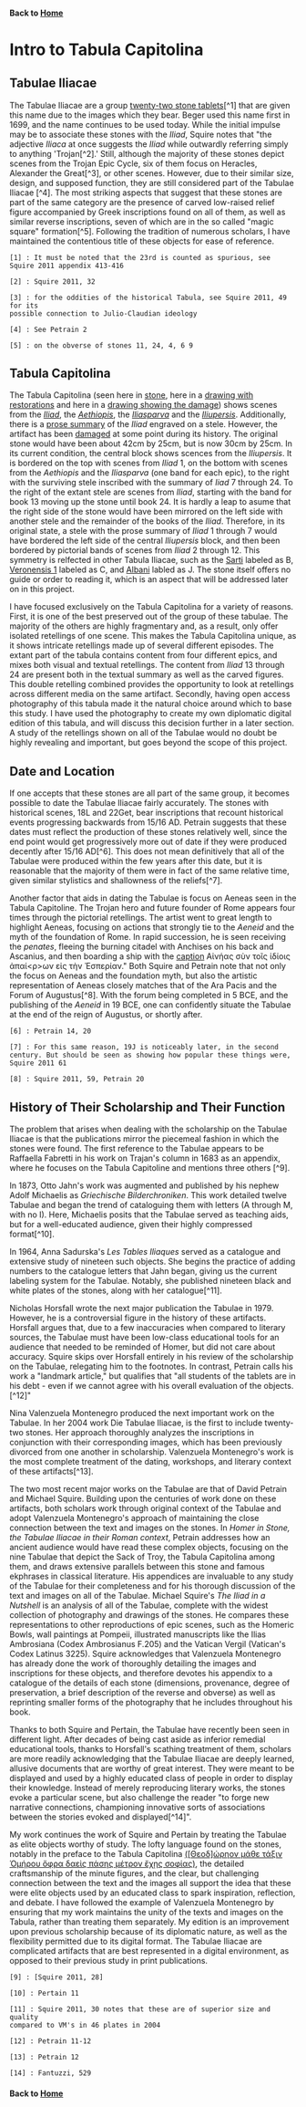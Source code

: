 #### Back to [Home](https://brclar15.github.io/tabulaCapitolina/)

# Intro to Tabula Capitolina

## Tabulae Iliacae

The Tabulae Iliacae are a group [twenty-two stone tablets](https://github.com/brclar15/tabulaCapitolina/blob/master/tabulae.md)[^1] that are given this name due to the images which they bear. Beger used this name first in 1699, and the name continues to be used today. While the initial impulse may be to associate these stones with the *Iliad*, Squire notes that "the adjective *Iliaca* at once suggests the *Iliad* while outwardly referring simply to anything 'Trojan[^2].' Still, although the majority of these stones depict scenes from the Trojan Epic Cycle, six of them focus on Heracles, Alexander the Great[^3], or other scenes. However, due to their similar size, design, and supposed function, they are still considered part of the Tabulae Iliacae [^4]. The most striking aspects that suggest that these stones are part of the same category are the presence of carved low-raised relief figure accompanied by Greek inscriptions found on all of them, as well as similar reverse inscriptions, seven of which are in the so called "magic square" formation[^5]. Following the tradition of numerous scholars, I have maintained the contentious title of these objects for ease of reference. 

	[1] : It must be noted that the 23rd is counted as spurious, see Squire 2011 appendix 413-416

	[2] : Squire 2011, 32

	[3] : for the oddities of the historical Tabula, see Squire 2011, 49 for its
	possible connection to Julio-Claudian ideology 

	[4] : See Petrain 2

	[5] : on the obverse of stones 11, 24, 4, 6 9


## Tabula Capitolina

The Tabula Capitolina (seen here in [stone](http://shot.holycross.edu/eikon/tabulaeiliacae/Capitoline_1.jpg), here in a [drawing with restorations](http://www.mediterranees.net/art_antique/oeuvres/iliaca/images/capitolina1.gif) and here in a [drawing showing the damage](http://shot.holycross.edu/eikon/tabulaeiliacae/jahn1873-page142.jpg)) shows scenes from the [*Iliad*](http://www.homermultitext.org/ict2/?urn=urn:cite:hmt:capimgs.2017a:Capitoline_15@0.6897,0.01215,0.3016,0.9873), the [*Aethiopis*](http://www.homermultitext.org/ict2/?urn=urn:cite:hmt:capimgs.2017a:Capitoline_15@0.03516,0.8409,0.6111,0.09838), the [*Iliasparva*](http://www.homermultitext.org/ict2/?urn=urn:cite:hmt:capimgs.2017a:Capitoline_15@0.03125,0.9103,0.6684,0.08941) and the [*Iliupersis*](http://www.homermultitext.org/ict2/?urn=urn:cite:hmt:capimgs.2017a:Capitoline_15@0.04188,0.09288,0.5927,0.7694). Additionally, there is a [prose summary](http://www.homermultitext.org/ict2/?urn=urn:cite:hmt:capimgs.2017a:Capitoline_15@0.5864,0.1027,0.1278,0.7746) of the *Iliad* engraved on a stele. However, the artifact has been [damaged](http://www.homermultitext.org/ict2/?urn=urn:cite:hmt:capimgs.2017a:Capitoline_15@0.001085,0.001736,0.1706,0.9974) at some point during its history.  The original stone would have been about 42cm by 25cm, but is now 30cm by 25cm. In its current condition, the central block shows scences from the *Iliupersis*. It is bordered on the top with scenes from *Iliad* 1, on the bottom with scenes from the *Aethiopis* and the *Iliasparva* (one band for each epic), to the right with the surviving stele inscribed with the summary of *Iiad* 7 through 24. To the right of the extant stele are scenes from *Iliad*, starting with the band for book 13 moving up the stone until book 24. It is hardly a leap to asume that the right side of the stone would have been mirrored on the left side with another stele and the remainder of the books of the *Iliad*. Therefore, in its original state, a stele with the prose summary of *Iliad* 1 through 7 would have bordered the left side of the central *Iliupersis* block, and then been bordered by pictorial bands of scenes from *Iliad* 2 through 12. This symmetry is relfected in other Tabula Iliacae, such as the [Sarti](http://shot.holycross.edu/eikon/tabulaeiliacae/jahn1873-page143.jpg) labeled as B, [Veronensis 1](http://shot.holycross.edu/eikon/tabulaeiliacae/jahn1873-page144.jpg) labeled as C, and [Albani](http://shot.holycross.edu/eikon/tabulaeiliacae/jahn1873-page146.jpg) labled as J. The stone itself offers no guide or order to reading it, which is an aspect that will be addressed later on in this project. 

I have focused exclusively on the Tabula Capitolina for a variety of reasons. First, it is one of the best preserved out of the group of these tabulae. The majority of the others are highly fragmentary and, as a result, only offer isolated retellings of one scene. This makes the Tabula Capitolina unique, as it shows intricate retellings made up of several different episodes. The extant part of the tabula contains content from four different epics, and mixes both visual and textual retellings. The content from *Iliad* 13 through 24 are present both in the textual summary as well as the carved figures. This double retelling combined provides the opportunity to look at retellings across different media on the same artifact. Secondly, having open access photography of this tabula made it the natural choice around which to base this study. I have used the photography to create my own diplomatic digital edition of this tabula, and will discuss this decision further in a later section. A study of the retellings shown on all of the Tabulae would no doubt be highly revealing and important, but goes beyond the scope of this project. 

## Date and Location

If one accepts that these stones are all part of the same group, it becomes possible to date the Tabulae Iliacae fairly accurately. The stones with historical scenes, 18L and 22Get, bear inscriptions that recount historical events progressing backwards from 15/16 AD. Petrain suggests that these dates must reflect the production of these stones relatively well, since the end point would get progressively more out of date if they were produced decently after 15/16 AD[^6]. This does not mean definitively that all of the Tabulae were produced within the few years after this date, but it is reasonable that the majority of them were in fact of the same relative time, given similar stylistics and shallowness of the reliefs[^7].

Another factor that aids in dating the Tabulae is focus on Aeneas seen in the Tabula Capitoline. The Trojan hero and future founder of Rome appears four times through the pictorial retellings. The artist went to great length to highlight Aeneas, focusing on actions that strongly tie to the *Aeneid* and the myth of the foundation of Rome. In rapid succession, he is seen receiving the *penates*, fleeing the burning citadel with Anchises on his back and Ascanius, and then boarding a ship with the [caption](http://www.homermultitext.org/ict2/?urn=urn:cite:hmt:capimgs.2017a:Capitoline_1@0.177,0.8053,0.19,0.032) Αἰνήας σὺν τοῖς ἰδίοις ἀπαί<ρ>ων εἰς τὴν Ἑσπερίαν." Both Squire and Petrain note that not only the focus on Aeneas and the foundation myth, but also the artistic representation of Aeneas closely matches that of the Ara Pacis and the Forum of Augustus[^8]. With the forum being completed in 5 BCE, and the publishing of the *Aeneid* in 19 BCE, one can confidently situate the Tabulae at the end of the reign of Augustus, or shortly after. 

	[6] : Petrain 14, 20

	[7] : For this same reason, 19J is noticeably later, in the second century. But should be seen as showing how popular these things were, Squire 2011 61

	[8] : Squire 2011, 59, Petrain 20

## History of Their Scholarship and Their Function

The problem that arises when dealing with the scholarship on the Tabulae Iliacae is that the publications mirror the piecemeal fashion in which the stones were found. The first reference to the Tabulae appears to be Raffaella Fabretti in his work on Trajan's column in 1683 as an appendix, where he focuses on the Tabula Capitoline and mentions three others [^9]. 

In 1873, Otto Jahn's work was augmented and published by his nephew Adolf Michaelis as *Griechische Bilderchroniken*. This work detailed twelve Tabulae and began the trend of cataloguing them with letters (A through M, with no I). Here, Michaelis posits that the Tabulae served as teaching aids, but for a well-educated audience, given their highly compressed format[^10]. 

In 1964, Anna Sadurska's *Les Tables Iliaques* served as a catalogue and extensive study of nineteen such objects. She begins the practice of adding numbers to the catalogue letters that Jahn began, giving us the current labeling system for the Tabulae. Notably, she published nineteen black and white plates of the stones, along with her catalogue[^11].

Nicholas Horsfall wrote the next major publication the Tabulae in 1979. However, he is a controversial figure in the history of these artifacts. Horsfall argues that, due to a few inaccuracies when compared to literary sources, the Tabulae must have been low-class educational tools for an audience that needed to be reminded of Homer, but did not care about accuracy. Squire skips over Horsfall entirely in his review of the scholarship on the Tabulae, relegating him to the footnotes. In contrast, Petrain calls his work a "landmark article," but qualifies that "all students of the tablets are in his debt - even if we cannot agree with his overall evaluation of the objects.[^12]"

Nina Valenzuela Montenegro produced the next important work on the Tabulae. In her 2004 work Die Tabulae Iliacae, is the first to include twenty-two stones. Her approach thoroughly analyzes the inscriptions in conjunction with their corresponding images, which has been previously divorced from one another in scholarship. Valenzuela Montenegro's work is the most complete treatment of the dating, workshops, and literary context of these artifacts[^13].

The two most recent major works on the Tabulae are that of David Petrain and Michael Squire. Building upon the centuries of work done on these artifacts, both scholars work through original context of the Tabulae and adopt Valenzuela Montenegro's approach of maintaining the close connection between the text and images on the stones. In *Homer in Stone, the Tabulae Iliacae in their Roman context*, Petrain addresses how an ancient audience would have read these complex objects, focusing on the nine Tabulae that depict the Sack of Troy, the Tabula Capitolina among them, and draws extensive parallels between this stone and famous ekphrases in classical literature. His appendices are invaluable to any study of the Tabulae for their completeness and for his thorough discussion of the text and images on all of the Tabulae. Michael Squire's *The Iliad in a Nutshell* is an analysis of all of the Tabulae, complete with the widest collection of photography and drawings of the stones. He compares these representations to other reproductions of epic scenes, such as the Homeric Bowls, wall paintings at Pompeii, illustrated manuscripts like the Ilias Ambrosiana (Codex Ambrosianus F.205) and the Vatican Vergil (Vatican's Codex Latinus 3225). Squire acknowledges that Valenzuela Montenegro has already done the work of thoroughly detailing the images and inscriptions for these objects, and therefore devotes his appendix to a catalogue of the details of each stone (dimensions, provenance, degree of preservation, a brief description of the reverse and obverse) as well as reprinting smaller forms of the photography that he includes throughout his book. 

Thanks to both Squire and Pertain, the Tabulae have recently been seen in different light. After decades of being cast aside as inferior remedial educational tools, thanks to Horsfall's scathing treatment of them, scholars are more readily acknowledging that the Tabulae Iliacae are deeply learned, allusive documents that are worthy of great interest. They were meant to be displayed and used by a highly educated class of people in order to display their knowledge. Instead of merely reproducing literary works, the stones evoke a particular scene, but also challenge the reader "to forge new narrative connections, championing innovative sorts of associations between the stories evoked and displayed[^14]".  

My work continues the work of Squire and Pertain by treating the Tabulae as elite objects worthy of study. The lofty language found on the stones, notably in the preface to the Tabula Capitolina [([Θεοδ]ώρηον μάθε τάξιν Ὁμήρου ὄφρα δαεὶς πάσης μέτρον ἔχῃς σοφίας)](http://www.homermultitext.org/ict2/?urn=urn:cite:hmt:capimgs.2017a:Capitoline_1@0.032,0.824,0.694,0.0373), the detailed craftsmanship of the minute figures, and the clear, but challenging connection between the text and the images all support the idea that these were elite objects used by an educated class to spark inspiration, reflection, and debate. I have followed the example of Valenzuela Montenegro by ensuring that my work maintains the unity of the texts and images on the Tabula, rather than treating them separately. My edition is an improvement upon previous scholarship because of its diplomatic nature, as well as the flexibility permitted due to its digital format. The Tabulae Iliacae are complicated artifacts that are best represented in a digital environment, as opposed to their previous study in print publications.



	[9] : [Squire 2011, 28]

	[10] : Pertain 11

	[11] : Squire 2011, 30 notes that these are of superior size and quality 
	compared to VM's in 46 plates in 2004

	[12] : Petrain 11-12

	[13] : Petrain 12

	[14] : Fantuzzi, 529



#### Back to [Home](https://brclar15.github.io/tabulaCapitolina/) 
